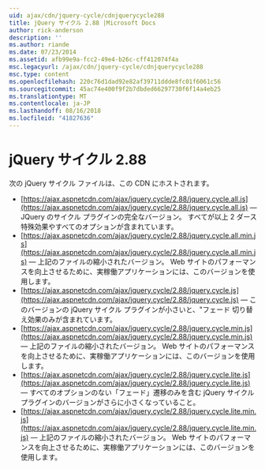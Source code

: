 ```yaml
---
uid: ajax/cdn/jquery-cycle/cdnjquerycycle288
title: jQuery サイクル 2.88 |Microsoft Docs
author: rick-anderson
description: ''
ms.author: riande
ms.date: 07/23/2014
ms.assetid: afb99e9a-fcc2-49e4-b26c-cff412074f4a
msc.legacyurl: /ajax/cdn/jquery-cycle/cdnjquerycycle288
msc.type: content
ms.openlocfilehash: 220c76d1dad92e82af39711ddde8fc01f6061c56
ms.sourcegitcommit: 45ac74e400f9f2b7dbded66297730f6f14a4eb25
ms.translationtype: MT
ms.contentlocale: ja-JP
ms.lasthandoff: 08/16/2018
ms.locfileid: "41827636"
---
```

<a name="jquery-cycle-288"></a>jQuery サイクル 2.88
====================
次の jQuery サイクル ファイルは、この CDN にホストされます。

- [https://ajax.aspnetcdn.com/ajax/jquery.cycle/2.88/jquery.cycle.all.js](https://ajax.aspnetcdn.com/ajax/jquery.cycle/2.88/jquery.cycle.all.js) &mdash; JQuery のサイクル プラグインの完全なバージョン。 すべてが以上 2 ダース特殊効果やすべてのオプションが含まれています。
- [https://ajax.aspnetcdn.com/ajax/jquery.cycle/2.88/jquery.cycle.all.min.js](https://ajax.aspnetcdn.com/ajax/jquery.cycle/2.88/jquery.cycle.all.min.js) &mdash; 上記のファイルの縮小されたバージョン。 Web サイトのパフォーマンスを向上させるために、実稼働アプリケーションには、このバージョンを使用します。
- [https://ajax.aspnetcdn.com/ajax/jquery.cycle/2.88/jquery.cycle.js](https://ajax.aspnetcdn.com/ajax/jquery.cycle/2.88/jquery.cycle.js) &mdash; このバージョンの jQuery サイクル プラグインが小さいと、"フェード 切り替え効果のみが含まれています。
- [https://ajax.aspnetcdn.com/ajax/jquery.cycle/2.88/jquery.cycle.min.js](https://ajax.aspnetcdn.com/ajax/jquery.cycle/2.88/jquery.cycle.min.js) &mdash; 上記のファイルの縮小されたバージョン。 Web サイトのパフォーマンスを向上させるために、実稼働アプリケーションには、このバージョンを使用します。
- [https://ajax.aspnetcdn.com/ajax/jquery.cycle/2.88/jquery.cycle.lite.js](https://ajax.aspnetcdn.com/ajax/jquery.cycle/2.88/jquery.cycle.lite.js) &mdash; すべてのオプションのない「フェード」遷移のみを含む jQuery サイクル プラグインのバージョンがさらに小さくなっていること。
- [https://ajax.aspnetcdn.com/ajax/jquery.cycle/2.88/jquery.cycle.lite.min.js](https://ajax.aspnetcdn.com/ajax/jquery.cycle/2.88/jquery.cycle.lite.min.js) &mdash; 上記のファイルの縮小されたバージョン。 Web サイトのパフォーマンスを向上させるために、実稼働アプリケーションには、このバージョンを使用します。
